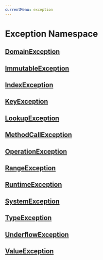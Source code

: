 ```yaml
---
currentMenu: exception
---
```


# Exception Namespace

## [DomainException](domain-exception.md)

## [ImmutableException](immutable-exception.md)

## [IndexException](index-exception.md)

## [KeyException](key-exception.md)

## [LookupException](lookup-exception.md)

## [MethodCallException](method-call-exception.md)

## [OperationException](operation-exception.md)

## [RangeException](range-exception.md)

## [RuntimeException](runtime-exception.md)

## [SystemException](system-exception.md)

## [TypeException](type-exception.md)

## [UnderflowException](underflow-exception.md)

## [ValueException](value-exception.md)
